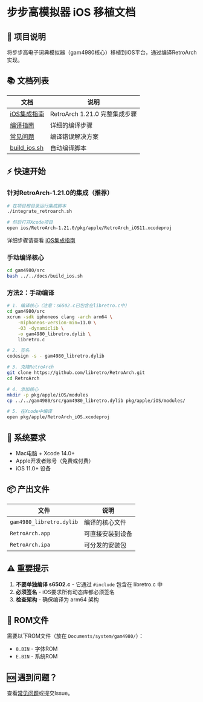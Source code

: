 # 步步高模拟器 iOS 移植文档

## 📱 项目说明

将步步高电子词典模拟器（gam4980核心）移植到iOS平台，通过编译RetroArch实现。

## 📚 文档列表

| 文档 | 说明 |
|------|------|
| [iOS集成指南](./iOS集成指南.md) | RetroArch 1.21.0 完整集成步骤 |
| [编译指南](./编译指南.md) | 详细的编译步骤 |
| [常见问题](./常见问题.md) | 编译错误解决方案 |
| [build_ios.sh](./build_ios.sh) | 自动编译脚本 |

## ⚡ 快速开始

### 针对RetroArch-1.21.0的集成（推荐）

```bash
# 在项目根目录运行集成脚本
./integrate_retroarch.sh

# 然后打开Xcode项目
open ios/RetroArch-1.21.0/pkg/apple/RetroArch_iOS11.xcodeproj
```

详细步骤请查看 [iOS集成指南](./iOS集成指南.md)

### 手动编译核心

```bash
cd gam4980/src
bash ../../docs/build_ios.sh
```

### 方法2：手动编译

```bash
# 1. 编译核心（注意：s6502.c已包含在libretro.c中）
cd gam4980/src
xcrun -sdk iphoneos clang -arch arm64 \
    -miphoneos-version-min=11.0 \
    -O3 -dynamiclib \
    -o gam4980_libretro.dylib \
    libretro.c

# 2. 签名
codesign -s - gam4980_libretro.dylib

# 3. 克隆RetroArch
git clone https://github.com/libretro/RetroArch.git
cd RetroArch

# 4. 添加核心
mkdir -p pkg/apple/iOS/modules
cp ../../gam4980/src/gam4980_libretro.dylib pkg/apple/iOS/modules/

# 5. 在Xcode中编译
open pkg/apple/RetroArch_iOS.xcodeproj
```

## 🔧 系统要求

- Mac电脑 + Xcode 14.0+
- Apple开发者账号（免费或付费）
- iOS 11.0+ 设备

## 📦 产出文件

| 文件 | 说明 |
|------|------|
| `gam4980_libretro.dylib` | 编译的核心文件 |
| `RetroArch.app` | 可直接安装到设备 |
| `RetroArch.ipa` | 可分发的安装包 |

## ⚠️ 重要提示

1. **不要单独编译 s6502.c** - 它通过 `#include` 包含在 libretro.c 中
2. **必须签名** - iOS要求所有动态库都必须签名
3. **检查架构** - 确保编译为 arm64 架构

## 📱 ROM文件

需要以下ROM文件（放在 `Documents/system/gam4980/`）：
- `8.BIN` - 字体ROM
- `E.BIN` - 系统ROM

## 🆘 遇到问题？

查看[常见问题](./常见问题.md)或提交Issue。